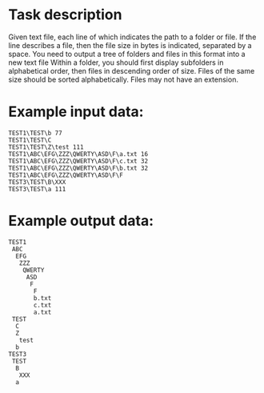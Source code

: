 # Task description
Given text file, each line of which indicates the path to a folder or file.
If the line describes a file, then the file size in bytes is indicated, separated by a space.
You need to output a tree of folders and files in this format into a new text file
Within a folder, you should first display subfolders in alphabetical order, then files in descending order of size.
Files of the same size should be sorted alphabetically. Files may not have an extension.

# Example input data:
```
TEST1\TEST\b 77  
TEST1\TEST\C  
TEST1\TEST\Z\test 111  
TEST1\ABC\EFG\ZZZ\QWERTY\ASD\F\a.txt 16  
TEST1\ABC\EFG\ZZZ\QWERTY\ASD\F\c.txt 32  
TEST1\ABC\EFG\ZZZ\QWERTY\ASD\F\b.txt 32  
TEST1\ABC\EFG\ZZZ\QWERTY\ASD\F\F  
TEST3\TEST\B\XXX  
TEST3\TEST\a 111
```

# Example output data:
```
TEST1  
 ABC  
  EFG  
   ZZZ  
    QWERTY  
     ASD  
      F  
       F  
       b.txt  
       c.txt  
       a.txt  
 TEST  
  C  
  Z  
   test  
  b  
TEST3  
 TEST  
  B  
   XXX  
  a
```
